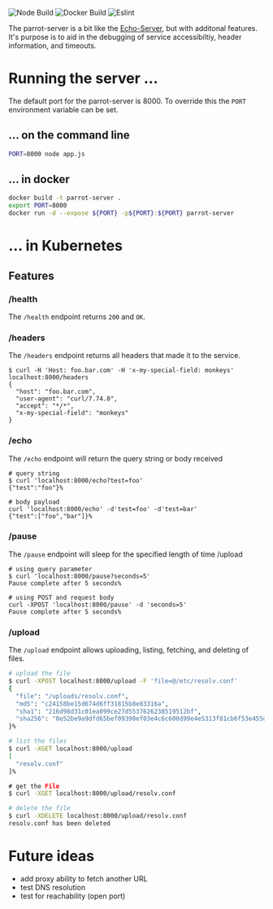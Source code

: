 ![Node Build](https://github.com/opennomad/parrot-server/actions/workflows/node.js.yml/badge.svg)
![Docker Build](https://github.com/opennomad/parrot-server/actions/workflows/docker-image.yml/badge.svg)
![Eslint](https://github.com/opennomad/parrot-server/actions/workflows/eslint.yml/badge.svg)

The parrot-server is a bit like the [Echo-Server](https://ealenn.github.io/Echo-Server/), but with additonal features. It's purpose is to aid in the debugging of service accessibiltiy, header information, and timeouts.

# Running the server ...

The default port for the parrot-server is 8000. To override this the `PORT` environment variable can be set.

## ... on the command line

```sh
PORT=8000 node app.js 
```

##  ... in docker

```sh
docker build -t parrot-server .
export PORT=8000
docker run -d --expose ${PORT} -p${PORT}:${PORT} parrot-server
```

# ... in Kubernetes

## Features


### /health
The `/health` endpoint returns `200` and `OK`.

### /headers

The `/headers` endpoint returns all headers that made it to the service.
```
$ curl -H 'Host: foo.bar.com' -H 'x-my-special-field: monkeys' localhost:8000/headers
{
  "host": "foo.bar.com",
  "user-agent": "curl/7.74.0",
  "accept": "*/*",
  "x-my-special-field": "monkeys"
}
```

### /echo
The `/echo` endpoint will return the query string or body received

```
# query string
$ curl 'localhost:8000/echo?test=foo'
{"test":"foo"}% 

# body payload
curl 'localhost:8000/echo' -d'test=foo' -d'test=bar'
{"test":["foo","bar"]}% 
```

### /pause

The `/pause` endpoint will sleep for the specified length of time
/upload

```
# using query parameter
$ curl 'localhost:8000/pause?seconds=5'
Pause complete after 5 seconds% 

# using POST and request body
curl -XPOST 'localhost:8000/pause' -d 'seconds=5'
Pause complete after 5 seconds%
```

### /upload
The `/upload` endpoint allows uploading, listing, fetching, and deleting of files.

```sh
# upload the file
$ curl -XPOST localhost:8000/upload -F 'file=@/etc/resolv.conf'
{
  "file": "/uploads/resolv.conf",
  "md5": "c24158be15d674d6ff31815b8e83316a",
  "sha1": "216d98d31c01ea099ce27d5537626238519512bf",
  "sha256": "0e52be9a9dfd65bef09398ef03e4c6c600d99e4e5313f81cb6f53e455dbf7c30"
}%

# list the files
$ curl -XGET localhost:8000/upload
[
  "resolv.conf"
]%

# get the File
$ curl -XGET localhost:8000/upload/resolv.conf

# delete the file
$ curl -XDELETE localhost:8000/upload/resolv.conf
resolv.conf has been deleted
```

# Future ideas
- add proxy ability to fetch another URL
- test DNS resolution
- test for reachability (open port)
